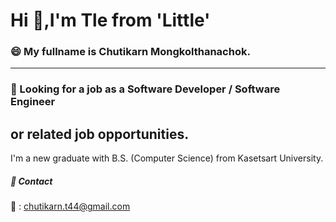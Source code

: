 # Hi 👋,I'm Tle from 'Little'

### 😄 My fullname is Chutikarn Mongkolthanachok.
---

### 🔎 Looking for a job as a Software Developer / Software Engineer 
or related job opportunities.
---
I'm a new graduate with B.S. (Computer Science) from Kasetsart University.

##### 📱 Contact 
📧 : chutikarn.t44@gmail.com
<a href="https://www.linkedin.com/in/chutikarn-mongkolthanachok-ba4b33251/" src="https://static.vecteezy.com/system/resources/previews/018/930/587/original/linkedin-logo-linkedin-icon-transparent-free-png.png"><a/>
